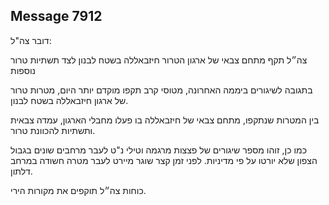 ## Message 7912

דובר צה"ל:

צה״ל תקף מתחם צבאי של ארגון הטרור חיזבאללה בשטח לבנון לצד תשתיות טרור נוספות

בתגובה לשיגורים ביממה האחרונה, מטוסי קרב תקפו מוקדם יותר היום, מטרות טרור של ארגון חיזבאללה בשטח לבנון.

בין המטרות שנתקפו, מתחם צבאי של חיזבאללה בו פעלו מחבלי הארגון, עמדה צבאית ותשתיות להכוונת טרור.

כמו כן, זוהו מספר שיגורים של פצצות מרגמה וטילי נ"ט לעבר מרחבים שונים בגבול הצפון שלא יורטו על פי מדיניות. לפני זמן קצר שוגר מיירט לעבר מטרה חשודה במרחב דלתון.

כוחות צה״ל תוקפים את מקורות הירי.

